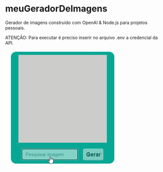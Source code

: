 # meuGeradorDeImagens
Gerador de imagens construído com  OpenAI &amp; Node.js para projetos pessoais.

ATENÇÃO: Para executar é preciso inserir no arquivo .env a credencial da API.

<img src="https://github.com/mssdesign/meuGeradorDeImagens/blob/main/images/AImagem_test.gif?raw=true" target='_blank'>
